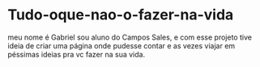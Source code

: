 # Tudo-oque-nao-o-fazer-na-vida

meu nome é Gabriel sou aluno do Campos Sales, e com esse projeto tive ideia de criar uma página onde pudesse contar e as vezes viajar em péssimas ideias pra vc fazer na sua vida.
